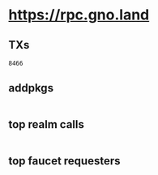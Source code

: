 # https://rpc.gno.land

## TXs
```
8466
```

## addpkgs
```
```

## top realm calls
```
```

## top faucet requesters
```
```

